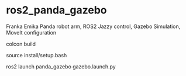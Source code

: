 # ros2_panda_gazebo
Franka Emika Panda robot arm, ROS2 Jazzy control, Gazebo Simulation, MoveIt configuration

colcon build

source install/setup.bash

ros2 launch panda_gazebo gazebo.launch.py
